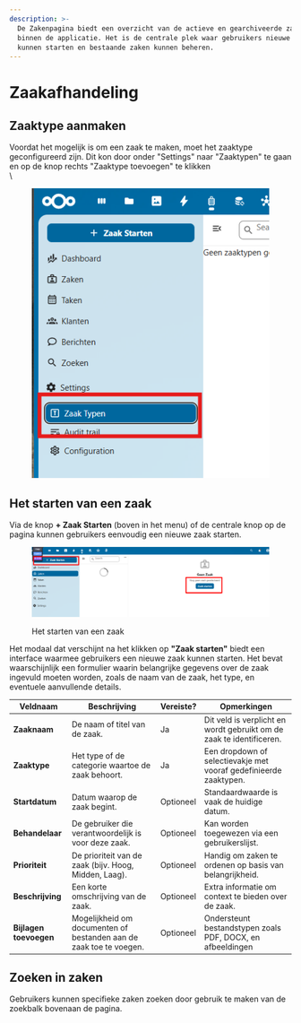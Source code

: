 ```yaml
---
description: >-
  De Zakenpagina biedt een overzicht van de actieve en gearchiveerde zaken
  binnen de applicatie. Het is de centrale plek waar gebruikers nieuwe zaken
  kunnen starten en bestaande zaken kunnen beheren.
---
```


# Zaakafhandeling

## Zaaktype aanmaken

Voordat het mogelijk is om een zaak te maken, moet het zaaktype geconfigureerd zijn. Dit kon door onder "Settings" naar "Zaaktypen" te gaan en op de knop rechts "Zaaktype toevoegen"  te klikken\
\


<figure><img src="../.gitbook/assets/image (2).png" alt=""><figcaption></figcaption></figure>

## Het starten van een zaak

Via de knop **+ Zaak Starten** (boven in het menu) of de centrale knop op de pagina kunnen gebruikers eenvoudig een nieuwe zaak starten.

<figure><img src="../.gitbook/assets/image (1).png" alt=""><figcaption><p>Het starten van een zaak</p></figcaption></figure>

Het modaal dat verschijnt na het klikken op **"Zaak starten"** biedt een interface waarmee gebruikers een nieuwe zaak kunnen starten. Het bevat waarschijnlijk een formulier waarin belangrijke gegevens over de zaak ingevuld moeten worden, zoals de naam van de zaak, het type, en eventuele aanvullende details.

| **Veldnaam**           | **Beschrijving**                                                   | **Vereiste?** | **Opmerkingen**                                                      |
| ---------------------- | ------------------------------------------------------------------ | ------------- | -------------------------------------------------------------------- |
| **Zaaknaam**           | De naam of titel van de zaak.                                      | Ja            | Dit veld is verplicht en wordt gebruikt om de zaak te identificeren. |
| **Zaaktype**           | Het type of de categorie waartoe de zaak behoort.                  | Ja            | Een dropdown of selectievakje met vooraf gedefinieerde zaaktypen.    |
| **Startdatum**         | Datum waarop de zaak begint.                                       | Optioneel     | Standaardwaarde is vaak de huidige datum.                            |
| **Behandelaar**        | De gebruiker die verantwoordelijk is voor deze zaak.               | Optioneel     | Kan worden toegewezen via een gebruikerslijst.                       |
| **Prioriteit**         | De prioriteit van de zaak (bijv. Hoog, Midden, Laag).              | Optioneel     | Handig om zaken te ordenen op basis van belangrijkheid.              |
| **Beschrijving**       | Een korte omschrijving van de zaak.                                | Optioneel     | Extra informatie om context te bieden over de zaak.                  |
| **Bijlagen toevoegen** | Mogelijkheid om documenten of bestanden aan de zaak toe te voegen. | Optioneel     | Ondersteunt bestandstypen zoals PDF, DOCX, en afbeeldingen           |

## Zoeken in zaken

Gebruikers kunnen specifieke zaken zoeken door gebruik te maken van de zoekbalk bovenaan de pagina.
